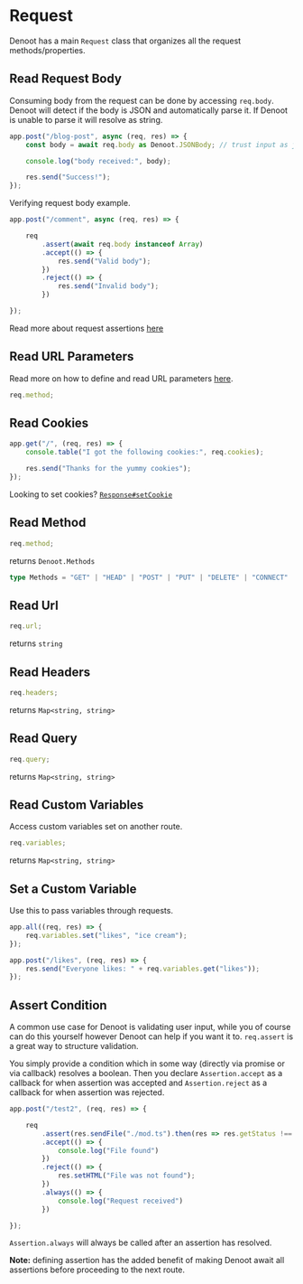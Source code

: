 # Request

Denoot has a main `Request` class that organizes all the request methods/properties.

## Read Request Body

Consuming body from the request can be done by accessing `req.body`. Denoot will detect if the body is JSON and automatically parse it. If Denoot is unable to parse it will resolve as string.
```ts
app.post("/blog-post", async (req, res) => {
    const body = await req.body as Denoot.JSONBody; // trust input as json

    console.log("body received:", body);

    res.send("Success!");
});
```
Verifying request body example.
```ts
app.post("/comment", async (req, res) => {

    req
        .assert(await req.body instanceof Array)
        .accept(() => {
            res.send("Valid body");
        })
        .reject(() => {
            res.send("Invalid body");
        })

});
```

Read more about request assertions [here](#)
## Read URL Parameters

Read more on how to define and read URL parameters [here](https://denoot.dev/url-parameters).

```ts
req.method;
```

## Read Cookies
```ts
app.get("/", (req, res) => {
    console.table("I got the following cookies:", req.cookies);

    res.send("Thanks for the yummy cookies");
});
```

Looking to set cookies? [`Response#setCookie`](https://denoot.dev/response#set-cookie)

## Read Method

```ts
req.method;
```

returns `Denoot.Methods`

```ts
type Methods = "GET" | "HEAD" | "POST" | "PUT" | "DELETE" | "CONNECT" | "OPTIONS" | "TRACE" | "PATCH";
```

## Read Url

```ts
req.url;
```

returns `string`

## Read Headers

```ts
req.headers;
```

returns `Map<string, string>`

## Read Query

```ts
req.query;
```

returns `Map<string, string>`

## Read Custom Variables
Access custom variables set on another route.
```ts
req.variables;
```

returns `Map<string, string>`

## Set a Custom Variable
Use this to pass variables through requests.

```ts
app.all((req, res) => {
    req.variables.set("likes", "ice cream");
});

app.post("/likes", (req, res) => {
    res.send("Everyone likes: " + req.variables.get("likes"));
});
```

## Assert Condition
A common use case for Denoot is validating user input, while you of course can do this yourself however Denoot can help if you want it to. `req.assert` is a great way to structure validation.

You simply provide a condition which in some way (directly via promise or via callback) resolves a boolean. Then you declare `Assertion.accept` as a callback for when assertion was accepted and `Assertion.reject` as a callback for when assertion was rejected.
```ts
app.post("/test2", (req, res) => {

    req
        .assert(res.sendFile("./mod.ts").then(res => res.getStatus !== 404))
        .accept(() => {
            console.log("File found")
        })
        .reject(() => {
            res.setHTML("File was not found");
        })
        .always(() => {
            console.log("Request received")
        })

});
```
`Assertion.always` will always be called after an assertion has resolved.

**Note:** defining assertion has the added benefit of making Denoot await all assertions before proceeding to the next route.